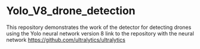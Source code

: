 # Yolo_V8_drone_detection
This repository demonstrates the work of the detector for detecting drones using the Yolo neural network version 8
link to the repository with the neural network https://github.com/ultralytics/ultralytics

